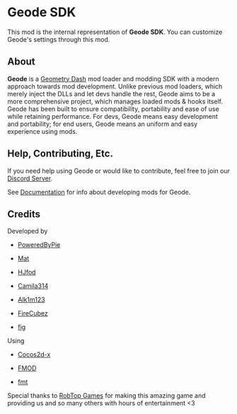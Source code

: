 # Geode SDK

This mod is the internal representation of **Geode SDK**. You can customize Geode's settings through this mod.

## About

**Geode** is a [Geometry Dash](https://store.steampowered.com/app/322170/Geometry_Dash/) mod loader and modding SDK with a modern approach towards mod development. Unlike previous mod loaders, which merely inject the DLLs and let devs handle the rest, Geode aims to be a more comprehensive project, which manages loaded mods & hooks itself. Geode has been built to ensure compatibility, portability and ease of use while retaining performance. For devs, Geode means easy development and portability; for end users, Geode means an uniform and easy experience using mods.

## Help, Contributing, Etc.

If you need help using Geode or would like to contribute, feel free to join our [Discord Server](https://discord.gg/9e43WMKzhp).

See [Documentation](https://geode-sdk.github.io/docs) for info about developing mods for Geode.

## Credits

Developed by

 * [PoweredByPie](https://github.com/poweredbypie/)
 
 * [Mat](https://github.com/matcool/)

 * [HJfod](https://github.com/hjfod)

 * [Camila314](https://github.com/camila314/)

 * [Alk1m123](https://github.com/altalk23/)

 * [FireCubez](https://github.com/FireCubez)

 * [fig](https://github.com/FigmentBoy)

Using

 * [Cocos2d-x](https://github.com/cocos2d/cocos2d-x/tree/cocos2d-x-2.2.3)

 * [FMOD](https://www.fmod.com/)

 * [fmt](https://fmt.dev/latest/index.html)

Special thanks to [RobTop Games](https://twitter.com/RobTopGames/) for making this amazing game and providing us and so many others with hours of entertainment <3
